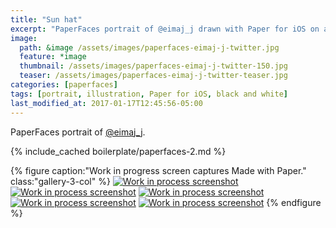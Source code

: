 ```yaml
---
title: "Sun hat"
excerpt: "PaperFaces portrait of @eimaj_j drawn with Paper for iOS on an iPad."
image: 
  path: &image /assets/images/paperfaces-eimaj-j-twitter.jpg 
  feature: *image
  thumbnail: /assets/images/paperfaces-eimaj-j-twitter-150.jpg
  teaser: /assets/images/paperfaces-eimaj-j-twitter-teaser.jpg
categories: [paperfaces]
tags: [portrait, illustration, Paper for iOS, black and white]
last_modified_at: 2017-01-17T12:45:56-05:00
---
```


PaperFaces portrait of [@eimaj_j](https://twitter.com/eimaj_j).

{% include_cached boilerplate/paperfaces-2.md %}

{% figure caption:"Work in progress screen captures Made with Paper." class:"gallery-3-col" %}
[![Work in process screenshot](/assets/images/paperfaces-eimaj-j-process-1-600.jpg)](/assets/images/paperfaces-eimaj-j-process-1-lg.jpg) [![Work in process screenshot](/assets/images/paperfaces-eimaj-j-process-2-600.jpg)](/assets/images/paperfaces-eimaj-j-process-2-lg.jpg) [![Work in process screenshot](/assets/images/paperfaces-eimaj-j-process-3-600.jpg)](/assets/images/paperfaces-eimaj-j-process-3-lg.jpg) [![Work in process screenshot](/assets/images/paperfaces-eimaj-j-process-4-600.jpg)](/assets/images/paperfaces-eimaj-j-process-4-lg.jpg) [![Work in process screenshot](/assets/images/paperfaces-eimaj-j-process-5-600.jpg)](/assets/images/paperfaces-eimaj-j-process-5-lg.jpg)
{% endfigure %}
